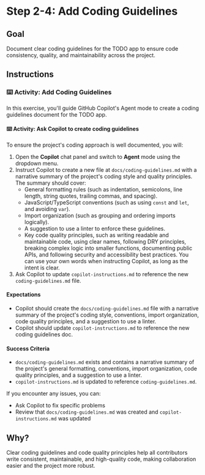 # Step 2-4: Add Coding Guidelines

## Goal
Document clear coding guidelines for the TODO app to ensure code consistency, quality, and maintainability across the project.

## Instructions

### :keyboard: Activity: Add Coding Guidelines

In this exercise, you'll guide GitHub Copilot's Agent mode to create a coding guidelines document for the TODO app.

#### :keyboard: Activity: Ask Copilot to create coding guidelines

To ensure the project's coding approach is well documented, you will:

1. Open the **Copilot** chat panel and switch to **Agent** mode using the dropdown menu.
2. Instruct Copilot to create a new file at `docs/coding-guidelines.md` with a narrative summary of the project's coding style and quality principles.  
   The summary should cover:
   - General formatting rules (such as indentation, semicolons, line length, string quotes, trailing commas, and spacing).
   - JavaScript/TypeScript conventions (such as using `const` and `let`, and avoiding `var`).
   - Import organization (such as grouping and ordering imports logically).
   - A suggestion to use a linter to enforce these guidelines.
   - Key code quality principles, such as writing readable and maintainable code, using clear names, following DRY principles, breaking complex logic into smaller functions, documenting public APIs, and following security and accessibility best practices.
   You can use your own words when instructing Copilot, as long as the intent is clear.
3. Ask Copilot to update `copilot-instructions.md` to reference the new `coding-guidelines.md` file.

#### Expectations
- Copilot should create the `docs/coding-guidelines.md` file with a narrative summary of the project's coding style, conventions, import organization, code quality principles, and a suggestion to use a linter.
- Copilot should update `copilot-instructions.md` to reference the new coding guidelines doc.

#### Success Criteria
- `docs/coding-guidelines.md` exists and contains a narrative summary of the project's general formatting, conventions, import organization, code quality principles, and a suggestion to use a linter.
- `copilot-instructions.md` is updated to reference `coding-guidelines.md`.

If you encounter any issues, you can:
- Ask Copilot to fix specific problems
- Review that `docs/coding-guidelines.md` was created and `copilot-instructions.md` was updated

## Why?
Clear coding guidelines and code quality principles help all contributors write consistent, maintainable, and high-quality code, making collaboration easier and the project more robust.
